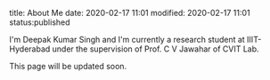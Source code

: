 title: About Me
date: 2020-02-17 11:01
modified: 2020-02-17 11:01
status:published

I'm Deepak Kumar Singh and I'm currently a research student at IIIT-Hyderabad under the supervision of Prof. C V Jawahar of CVIT Lab.

This page will be updated soon.